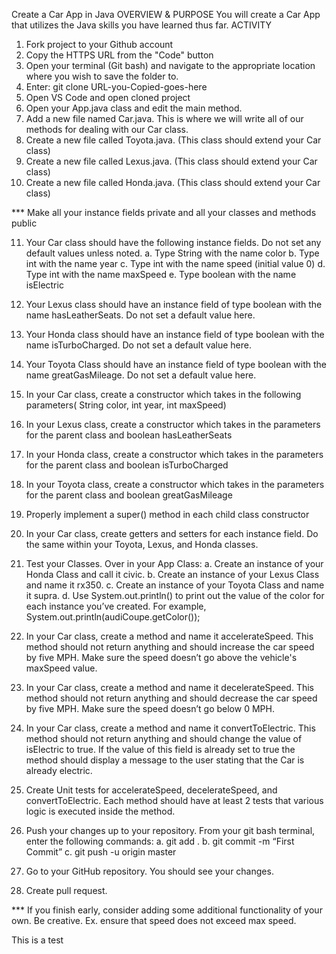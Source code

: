 Create a Car App in Java
OVERVIEW & PURPOSE
You will create a Car App that utilizes the Java skills you have learned thus far.
ACTIVITY
1. Fork project to your Github account
2. Copy the HTTPS URL from the "Code" button
3. Open your terminal (Git bash) and navigate to the appropriate location where you wish to save the folder to. 
4. Enter: git clone URL-you-Copied-goes-here
5. Open VS Code and open cloned project
6. Open your App.java class and edit the main method.
7. Add a new file named Car.java. This is where we will write all of our methods for dealing with our Car class.
8. Create a new file called Toyota.java. (This class should extend your Car class)
9. Create a new file called Lexus.java. (This class should extend your Car class)
10. Create a new file called Honda.java. (This class should extend your Car class)

*** Make all your instance fields private and all your classes and methods public 

11. Your Car class should have the following instance fields. Do not set any default values unless noted.
  a. Type String with the name color
  b. Type int with the name year
  c. Type int with the name speed (initial value 0)
  d. Type int with the name maxSpeed
  e. Type boolean with the name isElectric
  
12. Your Lexus class should have an instance field of type boolean with the name hasLeatherSeats. Do not set a default value here.
13. Your Honda class should have an instance field of type boolean with the name isTurboCharged. Do not set a default value here.
14. Your Toyota Class should have an instance field of type boolean with the name greatGasMileage. Do not set a default value here.
15. In your Car class, create a constructor which takes in the following parameters( String color, int year, int maxSpeed)
16. In your Lexus class, create a constructor which takes in the  parameters for the parent class and boolean hasLeatherSeats
17. In your Honda class, create a constructor which takes in the parameters for the parent class and boolean isTurboCharged
18. In your Toyota class, create a constructor which takes in the parameters for the parent class and boolean greatGasMileage
19. Properly implement a super() method in each child class constructor
20. In your Car class, create getters and setters for each instance field. Do the same within your Toyota, Lexus, and Honda classes.
21. Test your Classes. Over in your App Class:
  a. Create an  instance of your Honda Class and call it civic. 
  b. Create an instance of your Lexus Class and name it rx350. 
  c. Create an instance of your Toyota Class and name it supra. 
  d. Use System.out.println() to print out the value of the color for each instance you’ve created. For example, System.out.println(audiCoupe.getColor());

22. In your Car class, create a method and name it accelerateSpeed. This method should not return anything and should increase the car speed by five MPH. Make sure the speed doesn’t go above the vehicle's maxSpeed value.
23. In your Car class, create a method and name it decelerateSpeed. This method should not return anything and should decrease the car speed by five MPH. Make sure the speed doesn’t go below 0 MPH.
24. In your Car class, create a method and name it convertToElectric. This method should not return anything and should change the value of isElectric to true. If the value of this field is already set to true the method should display a message to the user stating that the Car is already electric.
25. Create Unit tests for accelerateSpeed, decelerateSpeed, and convertToElectric. Each method should have at least 2 tests that various logic is executed inside the method.
26. Push your changes up to your repository. From your git bash terminal, enter the following commands:
  a. git add .
  b. git commit -m “First Commit”
  c. git push -u origin master
27. Go to your GitHub repository. You should see your changes.
28. Create pull request.

*** If you finish early, consider adding some additional functionality of your own. Be creative. Ex. ensure that speed does not exceed max speed.

This is a test
